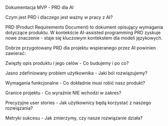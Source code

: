 Dokumentacja MVP - PRD dla AI

Czym jest PRD i dlaczego jest ważny w pracy z AI?

PRD (Product Requirements Document) to dokument opisujący wymagania dotyczące produktu. W kontekście AI-assisted programming PRD zyskuje nowe znaczenie - staje się kluczowym kontekstem dla modeli językowych.

Dobrze przygotowany PRD dla projektu wspieranego przez AI powinien zawierać:





Zwięzły opis produktu i jego celów - Co budujemy i po co?



Jasno zdefiniowany problem użytkownika - Jaki ból rozwiązujemy?



Wymagania funkcjonalne - Co dokładnie musi robić nasz produkt?



Granice projektu - Co wyraźnie NIE wchodzi w zakres?



Precyzyjne user stories - Jak użytkownicy będą korzystać z naszego rozwiązania?



Metryki sukcesu - Jak zmierzymy, czy nasze rozwiązanie działa?